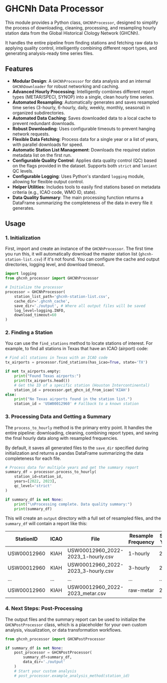 # GHCNh Data Processor

This module provides a Python class, `GHCNhProcessor`, designed to simplify the process of downloading, cleaning, processing, and resampling hourly station data from the Global Historical Clology Network (GHCNh).

It handles the entire pipeline from finding stations and fetching raw data to applying quality control, intelligently combining different report types, and generating analysis-ready time series files.

## Features

- **Modular Design**: A `GHCNhProcessor` for data analysis and an internal `GHCNhDownloader` for robust networking and caching.
- **Advanced Hourly Processing**: Intelligently combines different report types (METAR/SPECI, SYNOP) into a single, clean hourly time series.
- **Automated Resampling**: Automatically generates and saves resampled time series (3-hourly, 6-hourly, daily, weekly, monthly, seasonal) in organized subdirectories.
- **Automated Data Caching**: Saves downloaded data to a local cache to prevent redundant downloads.
- **Robust Downloading**: Uses configurable timeouts to prevent hanging network requests.
- **Flexible Data Fetching**: Process data for a single year or a list of years, with parallel downloads for speed.
- **Automatic Station List Management**: Downloads the required station metadata list on the first run.
- **Configurable Quality Control**: Applies data quality control (QC) based on the flags provided in the dataset. Supports both `strict` and `lenient` QC levels.
- **Configurable Logging**: Uses Python's standard `logging` module, allowing for flexible output control.
- **Helper Utilities**: Includes tools to easily find stations based on metadata criteria (e.g., ICAO code, WMO ID, state).
- **Data Quality Summary**: The main processing function returns a DataFrame summarizing the completeness of the data in every file it generates.

## Usage

### 1. Initialization

First, import and create an instance of the `GHCNhProcessor`. The first time you run this, it will automatically download the master station list (`ghcnh-station-list.csv`) if it's not found. You can configure the cache and output directories, logging level, and download timeout.

```python
import logging
from ghcnh_processor import GHCNhProcessor

# Initialize the processor
processor = GHCNhProcessor(
    station_list_path='ghcnh-station-list.csv',
    cache_dir='.ghcnh_cache',
    save_dir='./output', # Where all output files will be saved
    log_level=logging.INFO,
    download_timeout=60
)
```

### 2. Finding a Station

You can use the `find_stations` method to locate stations of interest. For example, to find all stations in Texas that have an ICAO (airport) code:

```python
# Find all stations in Texas with an ICAO code
tx_airports = processor.find_stations(has_icao=True, state='TX')

if not tx_airports.empty:
    print("Found Texas airports:")
    print(tx_airports.head())
    # Get the ID of a specific station (Houston Intercontinental)
    station_id = processor.get_ghcn_id_from_icao('KIAH')
else:
    print("No Texas airports found in the station list.")
    station_id = 'USW00012960' # Fallback to a known station
```

### 3. Processing Data and Getting a Summary

The `process_to_hourly` method is the primary entry point. It handles the entire pipeline: downloading, cleaning, combining report types, and saving the final hourly data along with resampled frequencies.

By default, it saves all generated files to the `save_dir` specified during initialization and returns a pandas DataFrame summarizing the data completeness for each file.

```python
# Process data for multiple years and get the summary report
summary_df = processor.process_to_hourly(
    station_id=station_id,
    years=[2022, 2023],
    qc_level='strict'
)

if summary_df is not None:
    print("\nProcessing complete. Data quality summary:")
    print(summary_df)
```

This will create an `output` directory with a full set of resampled files, and the `summary_df` will contain a report like this:

| StationID   | ICAO | File                                 | Resample Frequency | Start Year | End Year | temperature | dew_point_temperature | ... |
|-------------|------|--------------------------------------|--------------------|------------|----------|-------------|-----------------------|-----|
| USW00012960 | KIAH | USW00012960_2022-2023_1-hourly.csv   | 1-hourly           | 2022       | 2023     | 98.71       | 98.65                 | ... |
| USW00012960 | KIAH | USW00012960_2022-2023_3-hourly.csv   | 3-hourly           | 2022       | 2023     | 100.00      | 100.00                | ... |
| ...         | ...  | ...                                  | ...                | ...        | ...      | ...         | ...                   | ... |
| USW00012960 | KIAH | USW00012960_2022-2023_metar.csv      | raw-metar          | 2022       | 2023     | 98.60       | 98.54                 | ... |


### 4. Next Steps: Post-Processing

The output files and the summary report can be used to initialize the `GHCNPostProcessor` class, which is a placeholder for your own custom analysis, visualization, or data transformation workflows.

```python
from ghcnh_processor import GHCNPostProcessor

if summary_df is not None:
    post_processor = GHCNPostProcessor(
        summary_df=summary_df,
        data_dir='./output'
    )
    # Start your custom analysis
    # post_processor.example_analysis_method(station_id)
```
